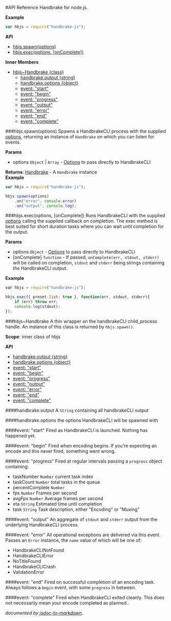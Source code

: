 #API Reference
<a name="module_handbrake-js"></a>
Handbrake for node.js.

**Example**  
```js
var hbjs = require("handbrake-js");
```

**API**

* [hbjs.spawn(options)](#module_handbrake-js.spawn)
* [hbjs.exec(options, [onComplete])](#module_handbrake-js.exec)

**Inner Members**

* [hbjs~Handbrake {class}](#module_handbrake-js.Handbrake)
  * [handbrake.output {string}](#module_handbrake-js.Handbrake#output)
  * [handbrake.options {object}](#module_handbrake-js.Handbrake#options)
  * [event: "start"](#module_handbrake-js.Handbrake#event_start)
  * [event: "begin"](#module_handbrake-js.Handbrake#event_begin)
  * [event: "progress"](#module_handbrake-js.Handbrake#event_progress)
  * [event: "output"](#module_handbrake-js.Handbrake#event_output)
  * [event: "error"](#module_handbrake-js.Handbrake#event_error)
  * [event: "end"](#module_handbrake-js.Handbrake#event_end)
  * [event: "complete"](#module_handbrake-js.Handbrake#event_complete)

<a name="module_handbrake-js.spawn"></a>
###hbjs.spawn(options)
Spawns a HandbrakeCLI process with the supplied [options](https://trac.handbrake.fr/wiki/CLIGuide#options), returning an instance of `Handbrake` on which you can listen for events.

**Params**

- options `Object` | `Array` - [Options](https://trac.handbrake.fr/wiki/CLIGuide#options) to pass directly to HandbrakeCLI

**Returns**: [Handbrake](#module_handbrake-js.Handbrake) - A `Handbrake` instance  
**Example**  
```js
var hbjs = require("handbrake-js");

hbjs.spawn(options)
    .on("error", console.error)
    .on("output", console.log);
```

<a name="module_handbrake-js.exec"></a>
###hbjs.exec(options, [onComplete])
Runs HandbrakeCLI with the supplied [options](https://trac.handbrake.fr/wiki/CLIGuide#options) calling the supplied callback on completion. The exec method is best suited for short duration tasks where you can wait until completion for the output.

**Params**

- options `Object` - [Options](https://trac.handbrake.fr/wiki/CLIGuide#options) to pass directly to HandbrakeCLI
- [onComplete] `function` - If passed, `onComplete(err, stdout, stderr)` will be called on completion, `stdout` and `stderr` being strings containing the HandbrakeCLI output.

**Example**  
```js
var hbjs = require("handbrake-js");

hbjs.exec({ preset-list: true }, function(err, stdout, stderr){
    if (err) throw err;
    console.log(stdout);
});
```

<a name="module_handbrake-js.Handbrake"></a>
###hbjs~Handbrake
A thin wrapper on the handbrakeCLI child_process handle. An instance of this class is returned by `hbjs.spawn()`.

**Scope**: inner class of hbjs

**API**


  * [handbrake.output {string}](#module_handbrake-js.Handbrake#output)
  * [handbrake.options {object}](#module_handbrake-js.Handbrake#options)
  * [event: "start"](#module_handbrake-js.Handbrake#event_start)
  * [event: "begin"](#module_handbrake-js.Handbrake#event_begin)
  * [event: "progress"](#module_handbrake-js.Handbrake#event_progress)
  * [event: "output"](#module_handbrake-js.Handbrake#event_output)
  * [event: "error"](#module_handbrake-js.Handbrake#event_error)
  * [event: "end"](#module_handbrake-js.Handbrake#event_end)
  * [event: "complete"](#module_handbrake-js.Handbrake#event_complete)

<a name="module_handbrake-js.Handbrake#output"></a>
####handbrake.output
A `String` containing all handbrakeCLI output

<a name="module_handbrake-js.Handbrake#options"></a>
####handbrake.options
the options HandbrakeCLI will be spawned with

<a name="module_handbrake-js.Handbrake#event_start"></a>
####event: "start"
Fired as HandbrakeCLI is launched. Nothing has happened yet.

<a name="module_handbrake-js.Handbrake#event_begin"></a>
####event: "begin"
Fired when encoding begins. If you're expecting an encode and this never fired, something went wrong.

<a name="module_handbrake-js.Handbrake#event_progress"></a>
####event: "progress"
Fired at regular intervals passing a `progress` object containing:

- taskNumber `Number` current task index
- taskCount `Number` total tasks in the queue
- percentComplete `Number`
- fps `Number` Frames per second
- avgFps `Number` Average frames per second
- eta `String` Estimated time until completion
- task `String` Task description, either "Encoding" or "Muxing"

<a name="module_handbrake-js.Handbrake#event_output"></a>
####event: "output"
An aggregate of `stdout` and `stderr` output from the underlying HandbrakeCLI process.

<a name="module_handbrake-js.Handbrake#event_error"></a>
####event: "error"
All operational exceptions are delivered via this event. Passes an `Error` instance, the `name` value of which will be one of:

- HandbrakeCLINotFound
- HandbrakeCLIError
- NoTitleFound
- HandbrakeCLICrash
- ValidationError

<a name="module_handbrake-js.Handbrake#event_end"></a>
####event: "end"
Fired on successful completion of an encoding task. Always follows a `begin` event, with some `progress` in between.

<a name="module_handbrake-js.Handbrake#event_complete"></a>
####event: "complete"
Fired when HandbrakeCLI exited cleanly. This does not necessarily mean your encode completed as planned..


*documented by [jsdoc-to-markdown](https://github.com/75lb/jsdoc-to-markdown)*.